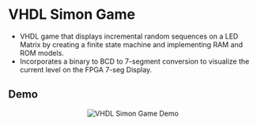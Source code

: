 # VHDL Simon Game

- VHDL game that displays incremental random sequences on a LED Matrix by creating a finite state machine and implementing RAM and ROM models.
- Incorporates a binary to BCD to 7-segment conversion to visualize the current level on the FPGA 7-seg Display.

## Demo

<center><img title="VHDL Simon Game Demo" src="demo/demo.gif" alt="VHDL Simon Game Demo"></center>
